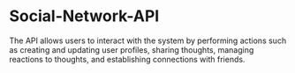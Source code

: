 # Social-Network-API

The API allows users to interact with the system by performing actions such as creating and updating user profiles, sharing thoughts, managing reactions to thoughts, and establishing connections with friends. 

